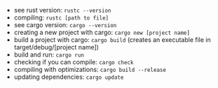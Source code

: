 - see rust version: `rustc --version`
- compiling: `rustc [path to file]`
- see cargo version: `cargo --version`
- creating a new project with cargo: `cargo new [project name]`
- build a project with cargo: `cargo build` (creates an executable file in target/debug/[project name])
- build and run: `cargo run`
- checking if you can compile: `cargo check`
- compiling with optimizations: `cargo build --release`
- updating dependencies: `cargo update`